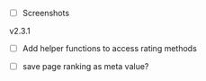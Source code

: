 - [ ] Screenshots

v2.3.1
- [ ] Add helper functions to access rating methods
- [ ] save page ranking as meta value?

